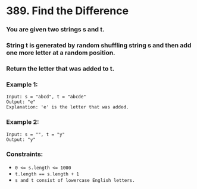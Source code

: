 # 389. Find the Difference

### You are given two strings s and t.

### String t is generated by random shuffling string s and then add one more letter at a random position.

### Return the letter that was added to t.

### Example 1:

```
Input: s = "abcd", t = "abcde"
Output: "e"
Explanation: 'e' is the letter that was added.
```

### Example 2:

```
Input: s = "", t = "y"
Output: "y"
```

### Constraints:

- `0 <= s.length <= 1000`
- `t.length == s.length + 1`
- `s and t consist of lowercase English letters.`
